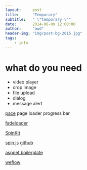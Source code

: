 ```yaml
---
layout:     post
title:      "Temporary"
subtitle:   " \"temporary \""
date:       2014-06-09 12:00:00
author:     "awd"
header-img: "img/post-bg-2015.jpg"
tags:
    - info
---
```




# what do you need
- video player
- crop image
- file upload
- dialog
- message alert





[pace](https://github.com/HubSpot/pace)
	page loader progress bar


[fadeloader](https://github.com/periplox/jquery.fadeloader)


[SpinKit](https://github.com/tobiasahlin/SpinKit)





[spin.js](http://spin.js.org/)
[github](https://github.com/fgnass/spin.js)


[aspnet boilerplate](http://www.aspnetboilerplate.com)


[weflow](https://weflow.io/)





